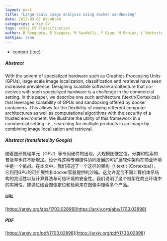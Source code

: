 ```yaml
---
layout: post
title: "Large-scale image analysis using docker sandboxing"
date: 2017-03-07 09:40:48
categories: arXiv_CV
tags: arXiv_CV Classification
author: B Sengupta, E Vazquez, M Sasdelli, Y Qian, M Peniak, L Netherton, G Delfino
mathjax: true
---
```


* content
{:toc}

##### Abstract
With the advent of specialized hardware such as Graphics Processing Units (GPUs), large scale image localization, classification and retrieval have seen increased prevalence. Designing scalable software architecture that co-evolves with such specialized hardware is a challenge in the commercial setting. In this paper, we describe one such architecture (\textit{Cortexica}) that leverages scalability of GPUs and sandboxing offered by docker containers. This allows for the flexibility of mixing different computer architectures as well as computational algorithms with the security of a trusted environment. We illustrate the utility of this framework in a commercial setting i.e., searching for multiple products in an image by combining image localisation and retrieval.

##### Abstract (translated by Google)
随着图形处理单元（GPU）等专用硬件的出现，大规模图像定位，分类和检索的普及率也在不断增加。设计与这种专用硬件协同发展的可扩展软件架构在商业环境中是一个挑战。在本文中，我们描述了一个这样的架构（\ textit {Cortexica}），它利用GPU的可扩展性和docker容器提供的沙箱。这允许混合不同计算机体系结构的灵活性以及计算算法与可信环境的安全性。我们说明了这个框架在商业环境中的实用性，即通过结合图像定位和检索来在图像中搜索多个产品。

##### URL
[https://arxiv.org/abs/1703.02898](https://arxiv.org/abs/1703.02898)

##### PDF
[https://arxiv.org/pdf/1703.02898](https://arxiv.org/pdf/1703.02898)

